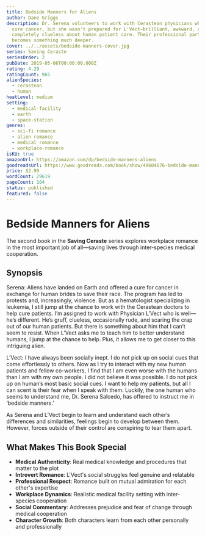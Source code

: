 ```yaml
---
title: Bedside Manners for Aliens
author: Dane Griggs
description: Dr. Serena volunteers to work with Cerastean physicians who can
  cure cancer, but she wasn't prepared for L'Vect—brilliant, awkward, and
  completely clueless about human patient care. Their professional partnership
  becomes something much deeper.
cover: ../../assets/bedside-manners-cover.jpg
series: Saving Ceraste
seriesOrder: 2
pubDate: 2019-05-06T00:00:00.000Z
rating: 4.29
ratingCount: 965
alienSpecies:
  - cerastean
  - human
heatLevel: medium
setting:
  - medical-facility
  - earth
  - space-station
genres:
  - sci-fi romance
  - alien romance
  - medical romance
  - workplace-romance
isKU: true
amazonUrl: https://amazon.com/dp/bedside-manners-aliens
goodreadsUrl: https://www.goodreads.com/book/show/49604676-bedside-manners-for-aliens
price: $2.99
wordCount: 29619
pageCount: 104
status: published
featured: false
---
```


# Bedside Manners for Aliens

The second book in the **Saving Ceraste** series explores workplace romance in the most important job of all—saving lives through inter-species medical cooperation.

## Synopsis

Serena: Aliens have landed on Earth and offered a cure for cancer in exchange for human brides to save their race. The program has led to protests and, increasingly, violence. But as a hematologist specializing in leukemia, I still jump at the chance to work with the Cerastean doctors to help cure patients. I’m assigned to work with Physician L’Vect who is well—he’s different. He’s gruff, clueless, occasionally rude, and scaring the crap out of our human patients. But there is something about him that I can’t seem to resist. When L’Vect asks me to teach him to better understand humans, I jump at the chance to help. Plus, it allows me to get closer to this intriguing alien.

L’Vect: I have always been socially inept. I do not pick up on social cues that come effortlessly to others. Now as I try to interact with my new human patients and fellow co-workers, I find that I am even worse with the humans than I am with my own people. I did not believe it was possible. I do not pick up on human’s most basic social cues. I want to help my patients, but all I can scent is their fear when I speak with them. Luckily, the one human who seems to understand me, Dr. Serena Salcedo, has offered to instruct me in ‘bedside manners.’

As Serena and L’Vect begin to learn and understand each other’s differences and similarities, feelings begin to develop between them. However, forces outside of their control are conspiring to tear them apart.

## What Makes This Book Special

- **Medical Authenticity**: Real medical knowledge and procedures that matter to the plot
- **Introvert Romance**: L'Vect's social struggles feel genuine and relatable
- **Professional Respect**: Romance built on mutual admiration for each other's expertise
- **Workplace Dynamics**: Realistic medical facility setting with inter-species cooperation
- **Social Commentary**: Addresses prejudice and fear of change through medical cooperation
- **Character Growth**: Both characters learn from each other personally and professionally
